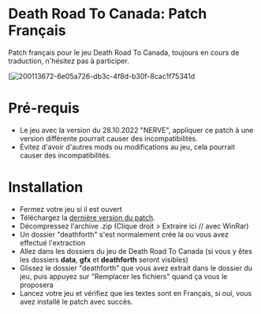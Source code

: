 # Death Road To Canada: Patch Français
Patch français pour le jeu Death Road To Canada, 
toujours en cours de traduction, n'hésitez pas à participer.

[![200113672-6e05a726-db3c-4f8d-b30f-8cac1f75341d](https://user-images.githubusercontent.com/56938765/200358392-2511ac2a-b6c8-4601-9870-331ef7f11807.png)


# Pré-requis
- Le jeu avec la version du 28.10.2022 "NERVE", appliquer ce patch à une version différente pourrait causer des incompatibilités.
- Évitez d'avoir d'autres mods ou modifications au jeu, cela pourrait causer des incompatibilités.

# Installation
- Fermez votre jeu si il est ouvert
- Téléchargez la [dernière version du patch](https://github.com/Limeen/death-road-to-canada-fr/releases/download/Incomplet/deathforth.zip).
- Décompressez l'archive .zip (Clique droit > Extraire ici // avec WinRar)
- Un dossier "deathforth" s'est normalement crée la ou vous avez effectué l'extraction
- Allez dans les dossiers du jeu de Death Road To Canada (si vous y êtes les dossiers **data**, **gfx** et **deathforth** seront visibles)
- Glissez le dossier "deathforth" que vous avez extrait dans le dossier du jeu, puis appuyez sur "Remplacer les fichiers" quand ça vous le proposera
- Lancez votre jeu et vérifiez que les textes sont en Français, si oui, vous avez installé le patch avec succès.

